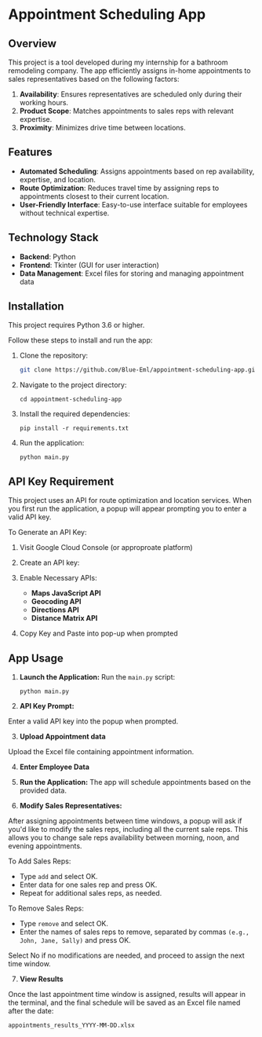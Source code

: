 # Appointment Scheduling App

## Overview

This project is a tool developed during my internship for a bathroom remodeling company. The app efficiently assigns in-home appointments to sales representatives based on the following factors:

1. **Availability**: Ensures representatives are scheduled only during their working hours.
2. **Product Scope**: Matches appointments to sales reps with relevant expertise.
3. **Proximity**: Minimizes drive time between locations.

## Features

- **Automated Scheduling**: Assigns appointments based on rep availability, expertise, and location.
- **Route Optimization**: Reduces travel time by assigning reps to appointments closest to their current location.
- **User-Friendly Interface**: Easy-to-use interface suitable for employees without technical expertise.

## Technology Stack

- **Backend**: Python 
- **Frontend**: Tkinter (GUI for user interaction)
- **Data Management**: Excel files for storing and managing appointment data

## Installation

This project requires Python 3.6 or higher.

Follow these steps to install and run the app:

1. Clone the repository:
   ```bash
   git clone https://github.com/Blue-Eml/appointment-scheduling-app.git
   ``` 

2. Navigate to the project directory:
   ``` 
   cd appointment-scheduling-app
   ``` 

3. Install the required dependencies:
   ``` 
   pip install -r requirements.txt
   ``` 

4. Run the application:
   ``` 
   python main.py  
   ``` 

## API Key Requirement

This project uses an API for route optimization and location services. When you first run the application, a popup will appear prompting you to enter a valid API key.

To Generate an API Key: 

1.  Visit Google Cloud Console (or approproate platform)
2. Create an API key: 
3. Enable Necessary APIs:  
   - **Maps JavaScript API**
   - **Geocoding API** 
   - **Directions API** 
   - **Distance Matrix API** 

4. Copy Key and Paste into pop-up when prompted 

## App Usage 

1. **Launch the Application:**
   Run the `main.py` script:
   ``` 
   python main.py  
   ``` 

2. **API Key Prompt:**

Enter a valid API key into the popup when prompted.

3. **Upload Appointment data**

Upload the Excel file containing appointment information. 

4. **Enter Employee Data**


5. **Run the Application:**
The app will schedule appointments based on the provided data.

6. **Modify Sales Representatives:**

After assigning appointments between time windows, a popup will ask if you'd like to modify the sales reps, including all the current sale reps. This allows you to change sale reps availability between morning, noon, and evening appointments. 

To Add Sales Reps:

   - Type `add` and select OK.
   - Enter data for one sales rep and press OK.
   - Repeat for additional sales reps, as needed.

To Remove Sales Reps:

   - Type `remove` and select OK.
   - Enter the names of sales reps to remove, separated by commas `(e.g., John, Jane, Sally)` and press OK.

Select No if no modifications are needed, and proceed to assign the next time window.

7. **View Results**

Once the last appointment time window is assigned, results will appear in the terminal, and the final schedule will be saved as an Excel file named after the date:

   ``` 
   appointments_results_YYYY-MM-DD.xlsx 
   ``` 